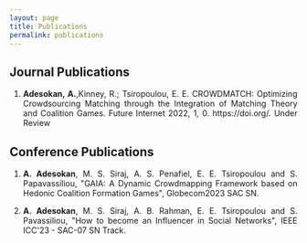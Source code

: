 ```yaml
---
layout: page
title: Publications
permalink: publications
---
```


<H2>Journal Publications</H2>

<ol>
   <li><p align="justify"><b>Adesokan, A.</b>,Kinney, R.; Tsiropoulou, E. E. CROWDMATCH: Optimizing Crowdsourcing Matching through the Integration of Matching Theory and Coalition Games. Future Internet 2022, 1, 0. https://doi.org/. Under Review</p></li>
  <!-- <li><p align="justify"><b>M. S. Siraj</b>, A. B. Rahman, M. Diamanti, E. E. Tsiropoulou and S. Pavassiliou, "Alternative Positioning, Navigation, and Timing enabled by Games in Satisfaction Form and Reconfigurable Intelligent Surfaces", IEEE Systems Journal. (Accepted)</p></li> -->
</ol>

<H2>Conference Publications</H2>

<ol>
   <li><p align="justify"><b>A. Adesokan</b>, M. S. Siraj, A. S. Penafiel, E. E. Tsiropoulou and S. Papavassiliou, "GAIA: A Dynamic Crowdmapping Framework based on Hedonic Coalition Formation Games", Globecom2023 SAC SN.</p></li>
  <li><p align="justify"><b>A. Adesokan</b>, M. S. Siraj, A. B. Rahman, E. E. Tsiropoulou and S. Pavassiliou, "How to become an Influencer in Social Networks", IEEE ICC'23 - SAC-07 SN Track.</p></li>
</ol>



<!-- <div>
  {% for post in site.posts %}
    <div class="py-1">
      <h3><a href="{{site.baseurl}}{{ post.url }}">{{ post.title}}</a></h3>
      <div class="text-sm text-gray-400">{{post.date | date: "%B %-d, %Y"}}</div>
    </div>
  {% endfor %}
</div> -->


